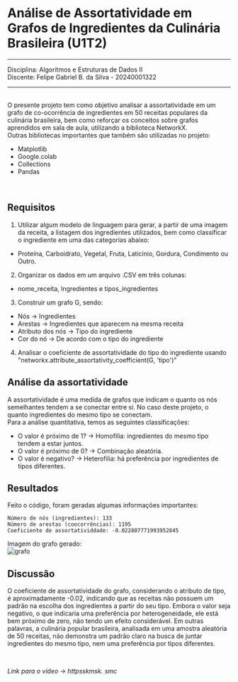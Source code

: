 # Análise de Assortatividade em Grafos de Ingredientes da Culinária Brasileira (U1T2)
---
Disciplina: Algoritmos e Estruturas de Dados II
</br>Discente: Felipe Gabriel B. da Silva - 20240001322

---
</br>
O presente projeto tem como objetivo analisar a assortatividade em um grafo de co-ocorrência de ingredientes em 50 receitas populares da culinária brasileira, bem como reforçar os conceitos sobre grafos aprendidos em sala de aula, utilizando a biblioteca NetworkX. 
</br>
Outras bibliotecas importantes que também são utilizadas no projeto:

*   Matplotlib
*   Google.colab
*   Collections
*   Pandas
</br>

## Requisitos
1. Utilizar algum modelo de linguagem para gerar, a partir de uma imagem da receita, a listagem dos ingredientes utilizados, bem como classificar o ingrediente em uma das categorias abaixo:
  - Proteína, Carboidrato, Vegetal, Fruta, Laticínio, Gordura, Condimento ou Outro.
2. Organizar os dados em um arquivo .CSV em três colunas:
  - nome_receita, Ingredientes e tipos_ingredientes
3. Construir um grafo G, sendo:
  - Nós -> Ingredientes
  - Arestas -> Ingredientes que aparecem na mesma receita
  - Atributo dos nós -> Tipo do ingrediente
  - Cor do nó -> De acordo com o tipo do ingrediente
4. Analisar o coeficiente de assortatividade do tipo do ingrediente usando "networkx.attribute_assortativity_coefficient(G, 'tipo')"
## Análise da assortatividade

A assortatividade é uma medida de grafos que indicam o quanto os nós semelhantes tendem a se conectar entre si. No caso deste projeto, o quanto ingredientes do mesmo tipo se conectam. 
</br>
Para a análise quantitativa, temos as seguintes classificações:

- O valor é próximo de 1? → Homofilia: ingredientes do mesmo tipo tendem a estar juntos.
- O valor é próximo de 0? → Combinação aleatória.
- O valor é negativo? → Heterofilia: há preferência por ingredientes de tipos diferentes.

## Resultados

Feito o código, foram geradas algumas informações importantes:
```
Número de nós (ingredientes): 133
Número de arestas (coocorrências): 1195
Coeficiente de assortatividdade: -0.022807771993952845
```
Imagem do grafo gerado:
</br>
![grafo](https://github.com/user-attachments/assets/b7ad1cde-9207-452f-bc92-9e36cd0acf7f)

## Discussão 
O coeficiente de assortatividade do grafo, considerando o atributo de tipo, é aproximadamente -0.02, indicando que as receitas não possuem um padrão na escolha dos ingredientes a partir do seu tipo. Embora o valor seja negativo, o que indicaria uma preferência por heterogeneidade, ele está bem próximo de zero, não tendo um efeito considerável. Em outras palavras, a culinária popular brasileira, analisada em uma amostra aleatória de 50 receitas, não demonstra um padrão claro na busca de juntar ingredientes do mesmo tipo, nem uma preferência por tipos diferentes.

</br>

_Link para o vídeo_ -> _httpsskmsk. smc_
